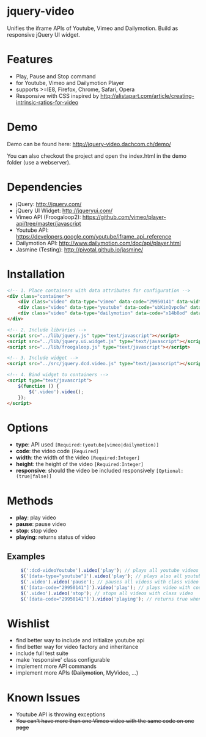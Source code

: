 jquery-video
============
Unifies the iframe APIs of Youtube, Vimeo and Dailymotion. Build as responsive jQuery UI widget.

Features
============
- Play, Pause and Stop command
- for Youtube, Vimeo and Dailymotion Player
- supports >=IE8, Firefox, Chrome, Safari, Opera
- Responsive with CSS inspired by http://alistapart.com/article/creating-intrinsic-ratios-for-video

Demo
============
Demo can be found here: http://jquery-video.dachcom.ch/demo/

You can also checkout the project and open the index.html in the demo folder (use a webserver).

Dependencies
============
- jQuery: http://jquery.com/
- jQuery UI Widget: http://jqueryui.com/
- Vimeo API (Froogaloop2): https://github.com/vimeo/player-api/tree/master/javascript
- Youtube API: https://developers.google.com/youtube/iframe_api_reference
- Dailymotion API: http://www.dailymotion.com/doc/api/player.html
- Jasmine (Testing): http://pivotal.github.io/jasmine/

Installation
============

```html
<!-- 1. Place containers with data attributes for configuration -->
<div class="container">
    <div class="video" data-type="vimeo" data-code="29950141" data-width="500" data-height="280"></div>
    <div class="video" data-type="youtube" data-code="ubKinQvpc6w" data-responsive="false" data-width="960" data-height="720"></div>
    <div class="video" data-type="dailymotion" data-code="x14b8od" data-width="500" data-height="280"></div>
</div>

<!-- 2. Include libraries -->
<script src="../lib/jquery.js" type="text/javascript"></script>
<script src="../lib/jquery.ui.widget.js" type="text/javascript"></script>
<script src="../lib/froogaloop.js" type="text/javascript"></script>

<!-- 3. Include widget -->
<script src="../src/jquery.dcd.video.js" type="text/javascript"></script>

<!-- 4. Bind widget to containers -->
<script type="text/javascript">
    $(function () {
        $('.video').video();
    });
</script>
```

Options
============

- **type**: API used `[Required:(youtube|vimeo|dailymotion)]`
- **code**: the video code `[Required]`
- **width**: the width of the video `[Required:Integer]`
- **height**: the height of the video `[Required:Integer]`
- **responsive**: should the video be included responsively `[Optional:(true|false)]`

Methods
============
- **play**: play video
- **pause**: pause video
- **stop**: stop video
- **playing**: returns status of video

Examples
------------
```javascript
     $(':dcd-videoYoutube').video('play'); // plays all youtube videos
     $('[data-type="youtube"]').video('play'); // plays also all youtube videos
     $('.video').video('pause'); // pauses all videos with class video
     $('[data-code="29950141"]').video('play'); // plays video with code 29950141
     $('.video').video('stop'); // stops all videos with class video
     $('[data-code="29950141"]').video('playing'); // returns true when video is playing, false if video is paused
```

Wishlist
============
- find better way to include and initialize youtube api
- find better way for video factory and inheritance
- include full test suite
- make 'responsive' class configurable
- implement more API commands
- implement more APIs (<del>Dailymotion</del>, MyVideo, ...)

Known Issues
============
- Youtube API is throwing exceptions
- <del>You can't have more than one Vimeo video with the same code on one page</del>
